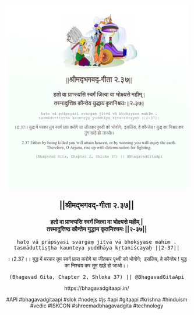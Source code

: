 <img src="../../asset/BG_2_37.png"/>
<center><h2>||श्रीमद्‍भगवद्‍-गीता २.३७||</h2>
<h3>हतो वा प्राप्स्यसि स्वर्गं जित्वा वा भोक्ष्यसे महीम् |<br/>तस्मादुत्तिष्ठ कौन्तेय युद्धाय कृतनिश्चयः ||२-३७||</h3>
<pre>hato vā prāpsyasi svargaṃ jitvā vā bhokṣyase mahīm .<br/>tasmāduttiṣṭha kaunteya yuddhāya kṛtaniścayaḥ ||2-37||</pre>
<p>।।2.37।। युद्ध में मरकर तुम स्वर्ग प्राप्त करोगे या जीतकर पृथ्वी को भोगोगे;  इसलिय, हे कौन्तेय ! युद्ध का निश्चय कर तुम खड़े हो जाओ।।</p>
<pre>(Bhagavad Gita, Chapter 2, Shloka 37) || @BhagavadGitaApi</pre><p>https://bhagavadgitaapi.in/</p><p>#API #bhagavadgitaapi #slok #nodejs #js #api #gitaapi #krishna #hinduism #vedic #ISKCON #shreemadbhagavadgita #technology</p></center>